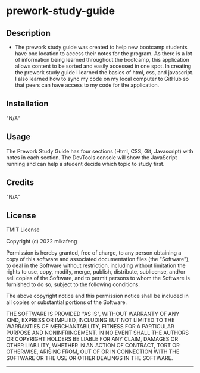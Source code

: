 # prework-study-guide

## Description
 - The prework study guide was created to help new bootcamp students have one location to access their notes for the program. As there is a lot of information being learned throughout the bootcamp, this application allows content to be sorted and easily accessed in one spot. In creating the prework study guide I learned the basics of html, css, and javascript. I also learned how to sync my code on my local computer to GitHub so that peers can have access to my code for the application.


## Installation

"N/A"

## Usage

The Prework Study Guide has four sections (Html, CSS, Git, Javascript) with notes in each section. The DevTools console will show the JavaScript running and can help a student decide which topic to study first.

## Credits

"N/A"

## License

TMIT License

Copyright (c) 2022 mikafeng

Permission is hereby granted, free of charge, to any person obtaining a copy
of this software and associated documentation files (the "Software"), to deal
in the Software without restriction, including without limitation the rights
to use, copy, modify, merge, publish, distribute, sublicense, and/or sell
copies of the Software, and to permit persons to whom the Software is
furnished to do so, subject to the following conditions:

The above copyright notice and this permission notice shall be included in all
copies or substantial portions of the Software.

THE SOFTWARE IS PROVIDED "AS IS", WITHOUT WARRANTY OF ANY KIND, EXPRESS OR
IMPLIED, INCLUDING BUT NOT LIMITED TO THE WARRANTIES OF MERCHANTABILITY,
FITNESS FOR A PARTICULAR PURPOSE AND NONINFRINGEMENT. IN NO EVENT SHALL THE
AUTHORS OR COPYRIGHT HOLDERS BE LIABLE FOR ANY CLAIM, DAMAGES OR OTHER
LIABILITY, WHETHER IN AN ACTION OF CONTRACT, TORT OR OTHERWISE, ARISING FROM,
OUT OF OR IN CONNECTION WITH THE SOFTWARE OR THE USE OR OTHER DEALINGS IN THE
SOFTWARE.

---
